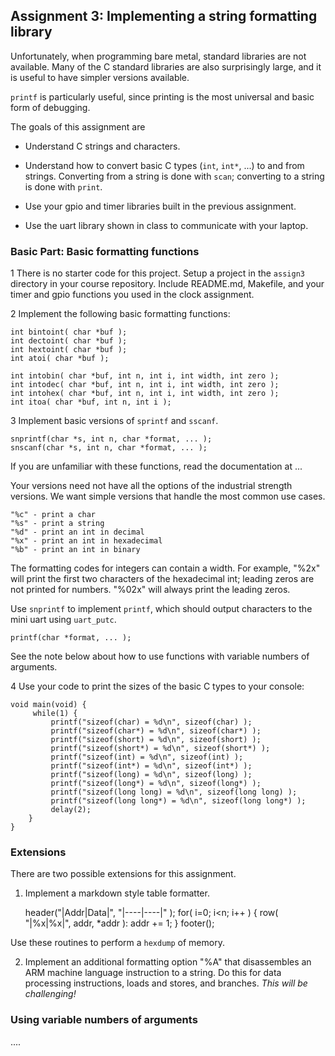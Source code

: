 ## Assignment 3: Implementing a string formatting library

Unfortunately, when programming bare metal,
standard libraries are not available.
Many of the C standard libraries are also surprisingly large,
and it is useful to have simpler versions available.

`printf` is particularly useful,
since printing is the most universal and basic form of debugging.

The goals of this assignment are

- Understand C strings and characters.

- Understand how to convert basic C types (`int`, `int*`, ...)
to and from strings.
Converting from a string is done with `scan`;
converting to a string is done with `print`.

- Use your gpio and timer libraries built in the previous assignment.

- Use the uart library shown in class to communicate with your laptop.

### Basic Part: Basic formatting functions

1 There is no starter code for this project. 
Setup a project in the `assign3` directory in your course repository.
Include README.md, Makefile, and your timer and gpio functions
you used in the clock assignment.

2 Implement the following basic formatting functions: 

    int bintoint( char *buf );
    int dectoint( char *buf );
    int hextoint( char *buf );
    int atoi( char *buf );

    int intobin( char *buf, int n, int i, int width, int zero );
    int intodec( char *buf, int n, int i, int width, int zero );
    int intohex( char *buf, int n, int i, int width, int zero );
    int itoa( char *buf, int n, int i );

3 Implement basic versions of `sprintf` and `sscanf`.

    snprintf(char *s, int n, char *format, ... );
    snscanf(char *s, int n, char *format, ... );

If you are unfamiliar with these functions,
read the documentation at ...

Your versions need not have all the options of the
industrial strength versions. 
We want simple versions that handle the most common use cases.

    "%c" - print a char
    "%s" - print a string
    "%d" - print an int in decimal
    "%x" - print an int in hexadecimal
    "%b" - print an int in binary

The formatting codes for integers can contain a width.
For example, "%2x" will print the first two characters
of the hexadecimal int;
leading zeros are not printed for numbers.
"%02x" will always print the leading zeros.

Use `snprintf` to implement `printf`,
which should output characters to the mini uart using `uart_putc`.

    printf(char *format, ... );

See the note below about how to use functions with
variable numbers of arguments.

4 Use your code to print the sizes of the
basic C types to your console:

    void main(void) {
         while(1) {
             printf("sizeof(char) = %d\n", sizeof(char) );
             printf("sizeof(char*) = %d\n", sizeof(char*) );
             printf("sizeof(short) = %d\n", sizeof(short) );
             printf("sizeof(short*) = %d\n", sizeof(short*) );
             printf("sizeof(int) = %d\n", sizeof(int) );
             printf("sizeof(int*) = %d\n", sizeof(int*) );
             printf("sizeof(long) = %d\n", sizeof(long) );
             printf("sizeof(long*) = %d\n", sizeof(long*) );
             printf("sizeof(long long) = %d\n", sizeof(long long) );
             printf("sizeof(long long*) = %d\n", sizeof(long long*) );
             delay(2);
        }
    }


### Extensions

There are two possible extensions for this assignment.

1. Implement a markdown style table formatter.

     header("|Addr|Data|", "|----|----|" );
     for( i=0; i<n; i++ ) {
         row( "|%x|%x|", addr, *addr ):
         addr += 1;
     }
     footer();

Use these routines to perform a `hexdump` of memory.

2. Implement an additional formatting option "%A" that
disassembles an ARM machine language instruction to a string.
Do this for data processing instructions, loads and stores, and branches.
*This will be challenging!*


### Using variable numbers of arguments

....
